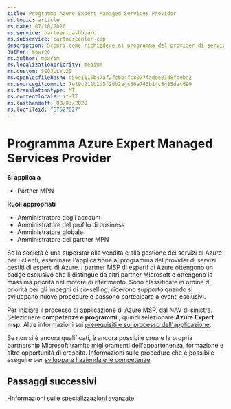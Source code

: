 ```yaml
---
title: Programma Azure Expert Managed Services Provider
ms.topic: article
ms.date: 07/10/2020
ms.service: partner-dashboard
ms.subservice: partnercenter-csp
description: Scopri come richiedere al programma del provider di servizi gestiti esperti di Azure di distinguersi dagli altri partner e ottenere la massima priorità nel motore di riferimento.
author: mowree
ms.author: mowrim
ms.localizationpriority: medium
ms.custom: SEOJULY.20
ms.openlocfilehash: d56e1115b47af2fcbb4fc8077fadee01d8fceba2
ms.sourcegitcommit: 7e19c211b1d5f2db2a4c56a743b14c8485decd99
ms.translationtype: MT
ms.contentlocale: it-IT
ms.lasthandoff: 08/03/2020
ms.locfileid: "87527627"
---
```

# <a name="azure-expert-managed-services-provider-program"></a>Programma Azure Expert Managed Services Provider

**Si applica a**

- Partner MPN

**Ruoli appropriati**

- Amministratore degli account
- Amministratore del profilo di business
- Amministratore globale
- Amministratore dei partner MPN

Se la società è una superstar alla vendita e alla gestione dei servizi di Azure per i clienti, esaminare l'applicazione al programma del provider di servizi gestiti di esperti di Azure. I partner MSP di esperti di Azure ottengono un badge esclusivo che li distingue da altri partner Microsoft e ottengono la massima priorità nel motore di riferimento. Sono classificate in ordine di priorità per gli impegni di co-selling, ricevono supporto quando si sviluppano nuove procedure e possono partecipare a eventi esclusivi.

Per iniziare il processo di applicazione di Azure MSP, dal NAV di sinistra. Selezionare **competenze e programmi** , quindi selezionare **Azure Expert msp**. Altre informazioni sui [prerequisiti e sul processo dell'applicazione](https://partner.microsoft.com/membership/azure-expert-msp). 

Se non si è ancora qualificati, è ancora possibile creare la propria partnership Microsoft tramite miglioramenti dell'appartenenza, formazione e altre opportunità di crescita.
Informazioni sulle procedure che è possibile eseguire per [sviluppare l'azienda e le competenze](https://partner.microsoft.com/membership/azure-expert-msp).

## <a name="next-steps"></a>Passaggi successivi

-[Informazioni sulle specializzazioni avanzate](advanced-specializations.md)